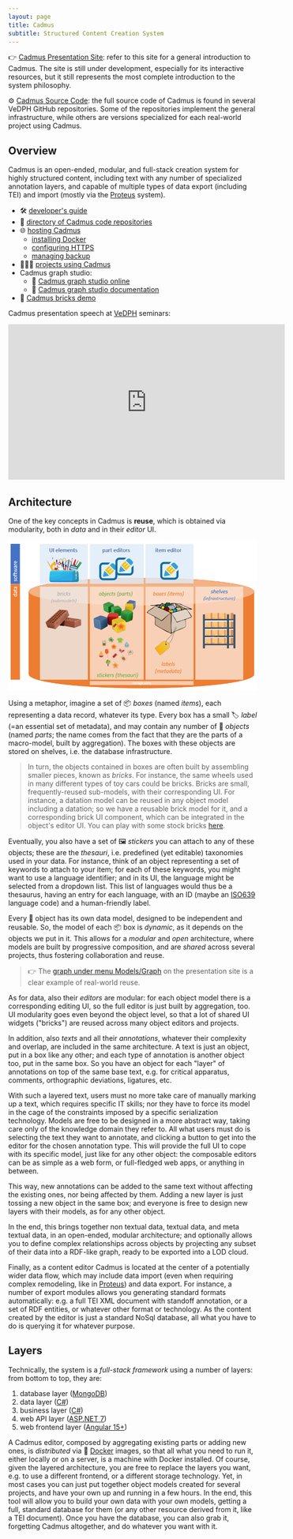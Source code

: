 ```yaml
---
layout: page
title: Cadmus
subtitle: Structured Content Creation System
---
```


👉 [Cadmus Presentation Site](https://cadmus.fusi-soft.com): refer to this site for a general introduction to Cadmus. The site is still under development, especially for its interactive resources, but it still represents the most complete introduction to the system philosophy.

⚙️ [Cadmus Source Code](https://github.com/vedph/): the full source code of Cadmus is found in several VeDPH GitHub repositories. Some of the repositories implement the general infrastructure, while others are versions specialized for each real-world project using Cadmus.

## Overview

Cadmus is an open-ended, modular, and full-stack creation system for highly structured content, including text with any number of specialized annotation layers, and capable of multiple types of data export (including TEI) and import (mostly via the [Proteus](proteus.md) system).

- 🛠️ [developer's guide](cadmus/dev/toc.md)
- 🔰 [directory of Cadmus code repositories](cadmus/dev/repos.md)
- 🌐 [hosting Cadmus](cadmus/dev/deploy/hosting.md)
  - [installing Docker](cadmus/docker-setup.md)
  - [configuring HTTPS](cadmus/dev/deploy/https.md)
  - [managing backup](cadmus/dev/deploy/backup.md)
- 🧑‍🤝‍🧑 [projects using Cadmus](cadmus/projects.md)
- Cadmus graph studio:
  - 💼 [Cadmus graph studio online](https://cadmus-graph-studio.fusi-soft.com)
  - 📖 [Cadmus graph studio documentation](cadmus/graph-studio/graph-studio.md)
- 🧱 [Cadmus bricks demo](https://cadmus-bricks.fusi-soft.com)

Cadmus presentation speech at [VeDPH](https://www.unive.it/pag/39287) seminars:

<iframe width="560" height="315" src="https://www.youtube.com/embed/lYykjz26TCg" title="Daniele Fusi, Presenting Cadmus: a general-purpose and modular content editing alternative" frameborder="0" allow="accelerometer; autoplay; clipboard-write; encrypted-media; gyroscope; picture-in-picture" allowfullscreen></iframe>

## Architecture

One of the key concepts in Cadmus is **reuse**, which is obtained via modularity, both in _data_ and in their _editor_ UI.

![Cadmus objects](img/cadmus/objects.png)

Using a metaphor, imagine a set of 📦 _boxes_ (named _items_), each representing a data record, whatever its type. Every box has a small 🏷️ _label_ (=an essential set of metadata), and may contain any number of 🚗 _objects_ (named _parts_; the name comes from the fact that they are the parts of a macro-model, built by aggregation). The boxes with these objects are stored on shelves, i.e. the database infrastructure.

>In turn, the objects contained in boxes are often built by assembling smaller pieces, known as _bricks_. For instance, the same wheels used in many different types of toy cars could be bricks. Bricks are small, frequently-reused sub-models, with their corresponding UI. For instance, a datation model can be reused in any object model including a datation; so we have a reusable brick model for it, and a corresponding brick UI component, which can be integrated in the object's editor UI. You can play with some stock bricks [here](https://cadmus-bricks.fusi-soft.com).

Eventually, you also have a set of 🖼️ _stickers_ you can attach to any of these objects; these are the _thesauri_, i.e. predefined (yet editable) taxonomies used in your data. For instance, think of an object representing a set of keywords to attach to your item; for each of these keywords, you might want to use a language identifier; and in its UI, the language might be selected from a dropdown list. This list of languages would thus be a thesaurus, having an entry for each language, with an ID (maybe an [ISO639](https://www.iso.org/iso-639-language-codes.html) language code) and a human-friendly label.

Every 🚗 object has its own data model, designed to be independent and reusable. So, the model of each 📦 box is _dynamic_, as it depends on the objects we put in it. This allows for a _modular_ and _open_ architecture, where models are built by progressive composition, and are _shared_ across several projects, thus fostering collaboration and reuse.

>👉 The [graph under menu Models/Graph](https://cadmus.fusi-soft.com/#/models/graph) on the presentation site is a clear example of real-world reuse.

As for data, also their _editors_ are modular: for each object model there is a corresponding editing UI, so the full editor is just built by aggregation, too. UI modularity goes even beyond the object level, so that a lot of shared UI widgets ("bricks") are reused across many object editors and projects.

In addition, also _texts_ and all their _annotations_, whatever their complexity and overlap, are included in the same architecture. A text is just an object, put in a box like any other; and each type of annotation is another object too, put in the same box. So you have an object for each "layer" of annotations on top of the same base text, e.g. for critical apparatus, comments, orthographic deviations, ligatures, etc.

With such a layered text, users must no more take care of manually marking up a text, which requires specific IT skills; nor they have to force its model in the cage of the constraints imposed by a specific serialization technology. Models are free to be designed in a more abstract way, taking care only of the knowledge domain they refer to. All what users must do is selecting the text they want to annotate, and clicking a button to get into the editor for the chosen annotation type. This will provide the full UI to cope with its specific model, just like for any other object: the composable editors can be as simple as a web form, or full-fledged web apps, or anything in between.

This way, new annotations can be added to the same text without affecting the existing ones, nor being affected by them. Adding a new layer is just tossing a new object in the same box; and everyone is free to design new layers with their models, as for any other object.

In the end, this brings together non textual data, textual data, and meta textual data, in an open-ended, modular architecture; and optionally allows you to define complex relationships across objects by projecting any subset of their data into a RDF-like graph, ready to be exported into a LOD cloud.

Finally, as a content editor Cadmus is located at the center of a potentially wider data flow, which may include data import (even when requiring complex remodeling, like in [Proteus](proteus.md)) and data export. For instance, a number of export modules allows you generating standard formats automatically: e.g. a full TEI XML document with standoff annotation, or a set of RDF entities, or whatever other format or technology. As the content created by the editor is just a standard NoSql database, all what you have to do is querying it for whatever purpose.

## Layers

Technically, the system is a _full-stack framework_ using a number of layers: from bottom to top, they are:

1. database layer ([MongoDB](https://www.mongodb.com))
2. data layer ([C#](https://dotnet.microsoft.com/en-us/languages/csharp))
3. business layer ([C#](https://dotnet.microsoft.com/en-us/languages/csharp))
4. web API layer ([ASP.NET 7](https://www.asp.net))
5. web frontend layer ([Angular 15+](https://angular.io))

A Cadmus editor, composed by aggregating existing parts or adding new ones, is _distributed_ via 🐋 [Docker](https://www.docker.com/) images, so that all what you need to run it, either locally or on a server, is a machine with Docker installed. Of course, given the layered architecture, you are free to replace the layers you want, e.g. to use a different frontend, or a different storage technology. Yet, in most cases you can just put together object models created for several projects, and have your own up and running in a few hours. In the end, this tool will allow you to build your own data with your own models, getting a full, standard database for them (or any other resource derived from it, like a TEI document). Once you have the database, you can also grab it, forgetting Cadmus altogether, and do whatever you want with it.
